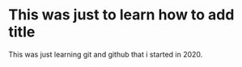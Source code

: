 # This was just to learn how to add title 

This was just learning git and github that i started in 2020. 
